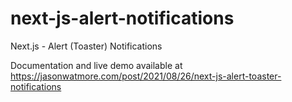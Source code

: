 # next-js-alert-notifications

Next.js - Alert (Toaster) Notifications

Documentation and live demo available at https://jasonwatmore.com/post/2021/08/26/next-js-alert-toaster-notifications
